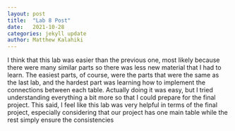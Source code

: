 ```yaml
---
layout: post
title:  "Lab 8 Post"
date:   2021-10-28
categories: jekyll update
author: Matthew Kalahiki
---
```


I think that this lab was easier than the previous one, most likely because there were many similar parts so there was less new material that I had to learn. The easiest parts, of course, were the parts that were the same as the last lab, and the hardest part was learning how to implement the connections between each table. Actually doing it was easy, but I tried understanding everything a bit more so that I could prepare for the final project. This said, I feel like this lab was very helpful in terms of the final project, especially considering that our project has one main table while the rest simply ensure the consistencies
